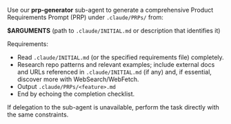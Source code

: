 Use our **prp-generator** sub-agent to generate a comprehensive Product Requirements Prompt (PRP) under `.claude/PRPs/` from:
    
**$ARGUMENTS** (path to `.claude/INITIAL.md` or description that identifies it)

Requirements:
- Read `.claude/INITIAL.md` (or the specified requirements file) completely.
- Research repo patterns and relevant examples; include external docs and URLs referenced in `.claude/INITIAL.md` (if any) and, if essential, discover more with WebSearch/WebFetch.
- Output `.claude/PRPs/<feature>.md` 
- End by echoing the completion checklist.

If delegation to the sub-agent is unavailable, perform the task directly with the same constraints.

